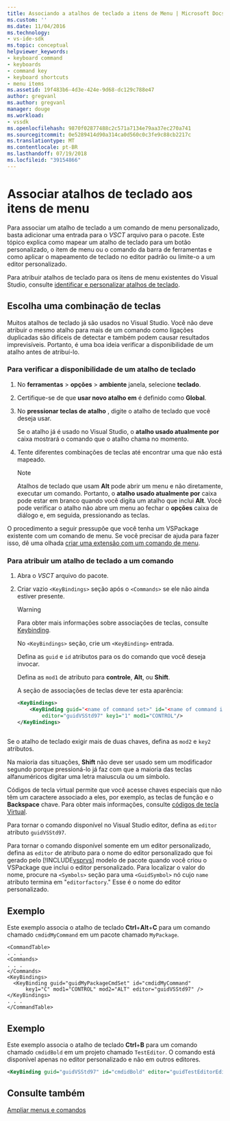 ```yaml
---
title: Associando a atalhos de teclado a itens de Menu | Microsoft Docs
ms.custom: ''
ms.date: 11/04/2016
ms.technology:
- vs-ide-sdk
ms.topic: conceptual
helpviewer_keywords:
- keyboard command
- keyboards
- command key
- keyboard shortcuts
- menu items
ms.assetid: 19f483b6-4d3e-424e-9d68-dc129c788e47
author: gregvanl
ms.author: gregvanl
manager: douge
ms.workload:
- vssdk
ms.openlocfilehash: 9870f02877488c2c571a7134e79aa37ec270a741
ms.sourcegitcommit: 0e5289414d90a314ca0d560c0c3fe9c88cb2217c
ms.translationtype: MT
ms.contentlocale: pt-BR
ms.lasthandoff: 07/19/2018
ms.locfileid: "39154866"
---
```

# <a name="bind-keyboard-shortcuts-to-menu-items"></a>Associar atalhos de teclado aos itens de menu
Para associar um atalho de teclado a um comando de menu personalizado, basta adicionar uma entrada para o *VSCT* arquivo para o pacote. Este tópico explica como mapear um atalho de teclado para um botão personalizado, o item de menu ou o comando da barra de ferramentas e como aplicar o mapeamento de teclado no editor padrão ou limite-o a um editor personalizado.  
  
 Para atribuir atalhos de teclado para os itens de menu existentes do Visual Studio, consulte [identificar e personalizar atalhos de teclado](../ide/identifying-and-customizing-keyboard-shortcuts-in-visual-studio.md).  
  
## <a name="choose-a-key-combination"></a>Escolha uma combinação de teclas  
 Muitos atalhos de teclado já são usados no Visual Studio. Você não deve atribuir o mesmo atalho para mais de um comando como ligações duplicadas são difíceis de detectar e também podem causar resultados imprevisíveis. Portanto, é uma boa ideia verificar a disponibilidade de um atalho antes de atribuí-lo.  
  
### <a name="to-verify-the-availability-of-a-keyboard-shortcut"></a>Para verificar a disponibilidade de um atalho de teclado  
  
1.  No **ferramentas** > **opções** > **ambiente** janela, selecione **teclado**.  
  
2.  Certifique-se de que **usar novo atalho em** é definido como **Global**.  
  
3.  No **pressionar teclas de atalho** , digite o atalho de teclado que você deseja usar.  
  
     Se o atalho já é usado no Visual Studio, o **atalho usado atualmente por** caixa mostrará o comando que o atalho chama no momento.  
  
4.  Tente diferentes combinações de teclas até encontrar uma que não está mapeado.  
  
    > [!NOTE]
    >  Atalhos de teclado que usam **Alt** pode abrir um menu e não diretamente, executar um comando. Portanto, o **atalho usado atualmente por** caixa pode estar em branco quando você digita um atalho que inclui **Alt**. Você pode verificar o atalho não abre um menu ao fechar o **opções** caixa de diálogo e, em seguida, pressionando as teclas.  
  
 O procedimento a seguir pressupõe que você tenha um VSPackage existente com um comando de menu. Se você precisar de ajuda para fazer isso, dê uma olhada [criar uma extensão com um comando de menu](../extensibility/creating-an-extension-with-a-menu-command.md).  
  
### <a name="to-assign-a-keyboard-shortcut-to-a-command"></a>Para atribuir um atalho de teclado a um comando  
  
1.  Abra o *VSCT* arquivo do pacote.  
  
2.  Criar vazio `<KeyBindings>` seção após o `<Commands>` se ele não ainda estiver presente.  
  
    > [!WARNING]
    >  Para obter mais informações sobre associações de teclas, consulte [Keybinding](../extensibility/keybinding-element.md).  
  
     No `<KeyBindings>` seção, crie um `<KeyBinding>` entrada.  
  
     Defina as `guid` e `id` atributos para os do comando que você deseja invocar.  
  
     Defina as `mod1` de atributo para **controle**, **Alt**, ou **Shift**.  
  
     A seção de associações de teclas deve ter esta aparência:  
  
    ```xml  
    <KeyBindings>  
        <KeyBinding guid="<name of command set>" id="<name of command id>"  
            editor="guidVSStd97" key1="1" mod1="CONTROL"/>  
    </KeyBindings>  
  
    ```  
  
 Se o atalho de teclado exigir mais de duas chaves, defina as `mod2` e `key2` atributos.  
  
 Na maioria das situações, **Shift** não deve ser usado sem um modificador segundo porque pressioná-lo já faz com que a maioria das teclas alfanuméricos digitar uma letra maiuscula ou um símbolo.  
  
 Códigos de tecla virtual permite que você acesse chaves especiais que não têm um caractere associado a eles, por exemplo, as teclas de função e o **Backspace** chave. Para obter mais informações, consulte [códigos de tecla Virtual](https://docs.microsoft.com/en-us/windows/desktop/inputdev/virtual-key-codes).  
  
 Para tornar o comando disponível no Visual Studio editor, defina as `editor` atributo `guidVSStd97`.  
  
 Para tornar o comando disponível somente em um editor personalizado, defina as `editor` de atributo para o nome do editor personalizado que foi gerado pelo [!INCLUDE[vsprvs](../code-quality/includes/vsprvs_md.md)] modelo de pacote quando você criou o VSPackage que inclui o editor personalizado. Para localizar o valor do nome, procure na `<Symbols>` seção para uma `<GuidSymbol>` nó cujo `name` atributo termina em "`editorfactory`." Esse é o nome do editor personalizado.  
  
## <a name="example"></a>Exemplo  
 Este exemplo associa o atalho de teclado **Ctrl**+**Alt**+**C** para um comando chamado `cmdidMyCommand` em um pacote chamado `MyPackage`.  
  
```  
<CommandTable>  
. . .  
<Commands>  
. . .  
</Commands>  
<KeyBindings>  
  <KeyBinding guid="guidMyPackageCmdSet" id="cmdidMyCommand"   
      key1="C" mod1="CONTROL" mod2="ALT" editor="guidVSStd97" />  
</KeyBindings>  
. . .  
</CommandTable>  
```  
  
## <a name="example"></a>Exemplo  
 Este exemplo associa o atalho de teclado **Ctrl**+**B** para um comando chamado `cmdidBold` em um projeto chamado `TestEditor`. O comando está disponível apenas no editor personalizado e não em outros editores.  
  
```xml  
<KeyBinding guid="guidVSStd97" id="cmdidBold" editor="guidTestEditorEditorFactory" key1="B" mod1="Control" />  
```  
  
## <a name="see-also"></a>Consulte também  
 [Ampliar menus e comandos](../extensibility/extending-menus-and-commands.md)